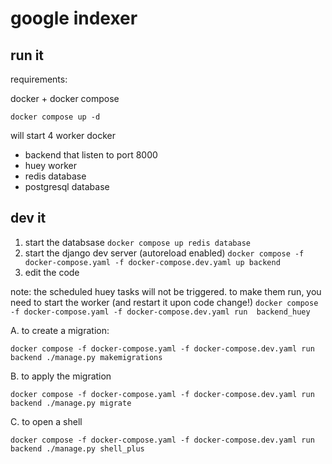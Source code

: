 # google indexer


## run it 

 requirements:
 
docker + docker compose

```
docker compose up -d
```

will start 4 worker docker 
- backend that listen to port 8000
- huey worker
- redis database
- postgresql database

## dev it 

1. start the databsase
   `docker compose up redis database`
2. start the django dev server (autoreload enabled)
   `docker compose -f docker-compose.yaml -f docker-compose.dev.yaml up backend`
3. edit the code

note: the scheduled huey tasks will not be triggered. to make them run, you need to start the worker (and restart it upon code change!)
    `docker compose -f docker-compose.yaml -f docker-compose.dev.yaml run  backend_huey`


A. to create a migration: 
```
docker compose -f docker-compose.yaml -f docker-compose.dev.yaml run backend ./manage.py makemigrations
```

B. to apply the migration
```
docker compose -f docker-compose.yaml -f docker-compose.dev.yaml run backend ./manage.py migrate
```

C. to open a shell
```
docker compose -f docker-compose.yaml -f docker-compose.dev.yaml run backend ./manage.py shell_plus   
```

